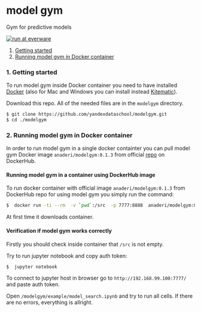 # model gym
Gym for predictive models

[![run at everware](https://img.shields.io/badge/run%20me-@everware-blue.svg?style=flat)](https://everware.ysda.yandex.net/hub/oauth_login?repourl=https://github.com/yandexdataschool/modelgym)

1. [Getting started](#1-getting-started)  
2. [Running model gym in Docker container](#2-running-model-gym-in-docker-container)

### 1. Getting started
To run model gym inside Docker container you need to have installed
[Docker](https://docs.docker.com/engine/installation/#supported-platforms) (also for Mac and Windows you can install instead [Kitematic](https://kitematic.com)). 

Download this repo. All of the needed files are in the `modelgym` directory.
```sh
$ git clone https://github.com/yandexdataschool/modelgym.git
$ cd ./modelgym
```

### 2. Running model gym in Docker container
In order to run model gym in a single docker containter you can pull model gym Docker image `anaderi/modelgym:0.1.3` from official [repo](https://hub.docker.com/r/anaderi/modelgym/) on DockerHub.

#### Running model gym in a container using DockerHub image
To run docker container with official image `anaderi/modelgym:0.1.3` from DockerHub repo for using model gym you simply run the command:
```sh
$  docker run -ti --rm  -v `pwd`:/src  -p 7777:8888  anaderi/modelgym:0.1.3  bash --login
```
At first time it downloads container.
#### Verification if model gym works correctly

Firstly you should check inside container that `/src` is not empty.

Try to run jupyter notebook and copy auth token:
```sh
$  jupyter notebook
```
To connect to jupyter host in browser go to `http://192.168.99.100:7777/` and paste auth token.

Open `/modelgym/example/model_search.ipynb` and try to run all cells. If there are no errors, everything is allright.
